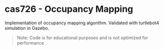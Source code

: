 # cas726 - Occupancy Mapping

Implementation of occupancy mapping algorithm. Validated with turtlebot4 simulation in Gazebo.

> Note: Code is for educational purposes and is not optimized for performance

